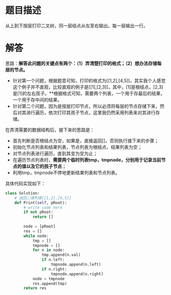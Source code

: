 # 题目描述

从上到下按层打印二叉树，同一层结点从左至右输出。每一层输出一行。

# 解答

思路：**解答此问题的关键点有两个：（1）弄清楚打印的格式；（2）想办法存储每层的节点。**
* 针对第一个问题，根据题意可知，打印的格式为[[1,2],[4,5]]，其实我个人感觉这个例子并不直观，比较直观的例子是[[1],[2,3]]，其中，[1]是根结点，[2,3]是[1]的左右孩子。**根据格式可知，需要两个列表，一个用于存最后的结果，一个用于存中间的结果。
* 针对第二个问题，因为是按层打印节点，所以必须将每层的节点存储下来，然后对其进行遍历，依次打印其孩子节点，这里我仍然采用列表来对其进行存储。

在弄清需要的数据结构后，接下来的思路是：
* 首先判断是否根结点为空，如果是，直接返回[]，否则执行接下来的步骤；
* 初始化节点列表和结果列表，节点列表为根结点，结果列表为空；
* 对节点列表进行遍历，直到其变为空为止；
* 在遍历节点列表时，**需要两个临时列表tmp，tmpnode，分别用于记录当前节点的值以及它的孩子节点**；
* 利用tmp，tmpnode不停地更新结果列表和节点列表。

具体代码实现如下：

```python
class Solution:
    # 返回二维列表[[1,2],[4,5]]
    def Print(self, pRoot):
        # write code here
        if not pRoot:
            return []
        
        node = [pRoot]
        res = []
        while node:
            tmp = []
            tmpnode = []
            for n in node:
                tmp.append(n.val)
                if n.left:
                    tmpnode.append(n.left)
                if n.right:
                    tmpnode.append(n.right)
            node = tmpnode
            res.append(tmp)
        return res
```

